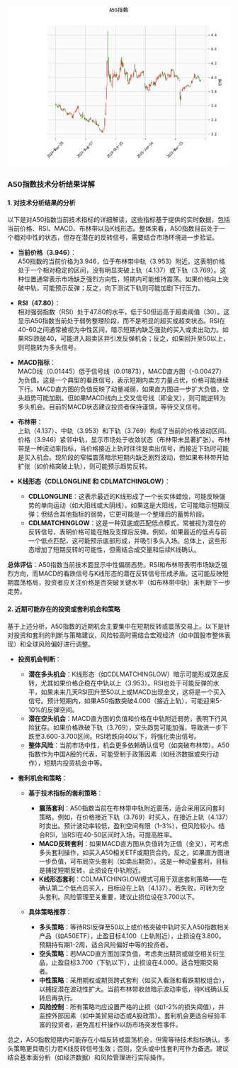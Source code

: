 ![图](SH300.png)

### A50指数技术分析结果详解

#### 1. 对技术分析结果的分析
以下是对A50指数当前技术指标的详细解读，这些指标基于提供的实时数据，包括当前价格、RSI、MACD、布林带以及K线形态。整体来看，A50指数目前处于一个相对中性的状态，但存在潜在的反转信号，需要结合市场环境进一步验证。

- **当前价格（3.946）**：  
  A50指数的当前价格为3.946，位于布林带中轨（3.953）附近。这表明价格处于一个相对稳定的区间，没有明显突破上轨（4.137）或下轨（3.769）。这种位置通常表示市场缺乏强烈方向性，短期内可能维持震荡。如果价格向上突破中轨，可能预示反弹；反之，向下测试下轨则可能加剧下行压力。

- **RSI（47.80）**：  
  相对强弱指数（RSI）处于47.80的水平，低于50但远高于超卖阈值（30）。这显示A50指数当前处于弱势整理阶段，而不是明显的超买或超卖状态。RSI在40-60之间通常被视为中性区间，暗示短期内缺乏强劲的买入或卖出动力。如果RSI跌破40，可能进入超卖区并引发反弹机会；反之，如果回升至50以上，则可能转为多头信号。

- **MACD指标**：  
  MACD线（0.01445）低于信号线（0.01873），MACD直方图（-0.00427）为负值。这是一个典型的看跌信号，表示短期内卖方力量占优，价格可能继续下行。MACD直方图的负值反映了动量减弱，如果直方图进一步扩大负值，空头趋势可能加剧。但如果MACD线向上交叉信号线（即金叉），则可能逆转为多头机会。目前的MACD状态建议投资者保持谨慎，等待交叉信号。

- **布林带**：  
  上轨（4.137）、中轨（3.953）和下轨（3.769）构成了当前的价格波动区间。价格（3.946）紧邻中轨，显示市场处于收敛状态（布林带未显著扩张）。布林带是一种波动率指标，当价格接近上轨时往往是卖出信号，而接近下轨时可能是买入机会。现阶段的窄幅震荡暗示短期内缺乏剧烈波动，但如果布林带开始扩张（如价格突破上轨），则可能预示趋势反转。

- **K线形态（CDLLONGLINE 和 CDLMATCHINGLOW）**：  
  - **CDLLONGLINE**：这表示最近的K线形成了一个长实体蜡烛，可能反映强势的单向运动（如大阳线或大阴线）。如果这是大阳线，它可能暗示短期反弹；但结合其他指标的弱势，它更可能是一个整理后的蓄势阶段。  
  - **CDLMATCHINGLOW**：这是一种双底或匹配低点模式，常被视为潜在的反转信号，表明价格可能在触及支撑后反弹。例如，如果最近的低点与前一个低点匹配，这可能预示底部形成，并吸引多头入场。总体上，这些形态增加了短期反转的可能性，但需结合成交量和后续K线确认。

**总体评估**：A50指数当前技术面显示中性偏弱态势。RSI和布林带表明市场缺乏强烈方向，而MACD的看跌信号与K线形态的潜在反转信号形成矛盾。这可能反映短期震荡格局，投资者应关注价格是否突破关键水平（如布林带中轨）来判断下一步走势。

#### 2. 近期可能存在的投资或套利机会和策略
基于上述分析，A50指数的近期机会主要集中在短期反转或震荡交易上。以下是针对投资和套利的判断与策略建议，风险较高时需结合宏观经济（如中国股市整体表现）和全球风险偏好进行调整。

- **投资机会判断**：  
  - **潜在多头机会**：K线形态（如CDLMATCHINGLOW）暗示可能形成双底反转，尤其如果价格企稳在中轨以上（3.953）。RSI也处于可能反弹的水平，如果未来几天RSI回升至50以上或MACD出现金叉，这将是一个买入信号。预计短期内，如果A50指数突破4.000（接近上轨），可能迎来5-10%的反弹空间。  
  - **潜在空头机会**：MACD直方图的负值和价格在中轨附近弱势，表明下行风险犹存。如果价格跌破下轨（3.769），空头趋势可能加强，导致进一步下跌至3.600-3.700区间。RSI若跌向40以下，将强化卖出信号。  
  - **整体风险**：当前市场中性，机会更多依赖确认信号（如突破布林带）。A50指数作为中国A股的代表，可能受制于政策因素（如经济数据或央行动作），短期内投资机会中等。

- **套利机会和策略**：  
  - **基于技术指标的套利策略**：  
    - **震荡套利**：A50指数当前在布林带中轨附近震荡，适合采用区间套利策略。例如，在价格接近下轨（3.769）时买入，在接近上轨（4.137）时卖出。预计波动率较低，盈利空间有限（1-3%），但风险较小。结合RSI，当RSI在40-50区间时入场，可提高胜率。  
    - **MACD反转套利**：如果MACD直方图从负值转为正值（金叉），可考虑多头套利操作，如买入A50相关ETF或期货合约。反之，如果直方图进一步负值，可布局空头套利（如卖出期货）。这是一种动量套利，目标是捕捉短期反转，止损设在中轨附近。  
    - **K线形态套利**：CDLMATCHINGLOW模式可用于双底套利策略——在确认第二个低点后买入，目标设在上轨（4.137）。若失败，可转为空头套利。风险管理至关重要，建议止损位设在3.700以下。  

  - **具体策略推荐**：  
    - **多头策略**：等待RSI反弹至50以上或价格突破中轨时买入A50指数相关产品（如A50ETF），止盈目标4.100（上轨附近），止损设在3.800。预期持有期1-2周，适合风险偏好中等的投资者。  
    - **空头策略**：若MACD直方图加深负值，考虑卖出期货或做空相关衍生品，止盈目标3.700（下轨以下），止损设在4.000。适合短期交易者。  
    - **中性策略**：采用期权或期货跨式套利（如买入看涨和看跌期权组合），以捕捉潜在波动性扩大。当前布林带收敛暗示波动率低，待K线确认反转后再执行。  
    - **风险控制**：所有策略均应设置严格的止损（如1-2%的损失阈值），并监控外部因素（如中美贸易动态或A股政策）。套利机会更适合经验丰富的投资者，避免高杠杆操作以防市场突发性事件。

总之，A50指数短期内可能存在小幅反转或震荡机会，但需等待技术指标确认。多头策略更具吸引力若K线反转信号生效；否则，空头或中性套利可作为备选。建议结合基本面分析（如经济数据）和风险管理进行实际操作。